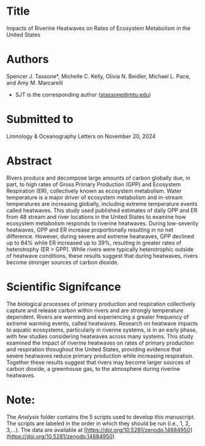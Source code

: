 # Title
Impacts of Riverine Heatwaves on Rates of Ecosystem Metabolism in the United States

# Authors
Spencer J. Tassone*, Michelle C. Kelly, Olivia N. Beidler, Michael L. Pace, and Amy M. Marcarelli

- SJT is the corresponding author (stassone@mtu.edu)

# Submitted to
Limnology & Oceanography Letters on November 20, 2024

# Abstract
Rivers produce and decompose large amounts of carbon globally due, in part, to high rates of Gross Primary Production (GPP) and Ecosystem Respiration (ER), collectively known as ecosystem metabolism. Water temperature is a major driver of ecosystem metabolism and in-stream temperatures are increasing globally, including extreme temperature events called heatwaves. This study used published estimates of daily GPP and ER from 48 stream and river locations in the United States to examine how ecosystem metabolism responds to riverine heatwaves. During low-severity heatwaves, GPP and ER increase proportionally resulting in no net difference. However, during severe and extreme heatwaves, GPP declined up to 84% while ER increased up to 39%, resulting in greater rates of heterotrophy (ER > GPP). While rivers were typically heterotrophic outside of heatwave conditions, these results suggest that during heatwaves, rivers become stronger sources of carbon dioxide.

# Scientific Signifcance
The biological processes of primary production and respiration collectively capture and release carbon within rivers and are strongly temperature dependent. Rivers are warming and experiencing a greater frequency of extreme warming events, called heatwaves. Research on heatwave impacts to aquatic ecosystems, particularly in riverine systems, is in an early phase, with few studies considering heatwaves across many systems. This study examined the impact of riverine heatwaves on rates of primary production and respiration throughout the United States, providing evidence that severe heatwaves reduce primary production while increasing respiration. Together these results suggest that rivers may become larger sources of carbon dioxide, a greenhouse gas, to the atmosphere during riverine heatwaves.

# Note:
The *Analysis* folder contains the 5 scripts used to develop this manuscript. The scripts are labeled in the order in which they should be run (i.e., 1, 2, 3,...). The data are available at [https://doi.org/10.5281/zenodo.14884950](https://doi.org/10.5281/zenodo.14884950)

